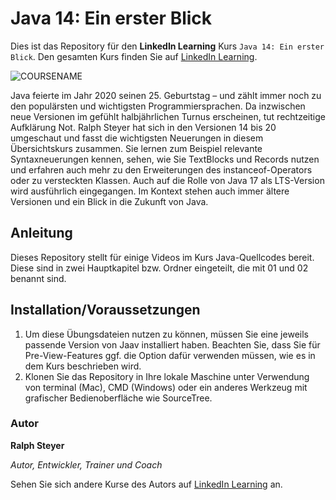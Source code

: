 # Java 14: Ein erster Blick

Dies ist das Repository für den **LinkedIn Learning** Kurs `Java 14: Ein erster Blick`. Den gesamten Kurs finden Sie auf [LinkedIn Learning][lil-course-url].

![COURSENAME][lil-thumbnail-url] 

Java feierte im Jahr 2020 seinen 25. Geburtstag – und zählt immer noch zu den populärsten und wichtigsten Programmiersprachen. Da inzwischen neue Versionen im gefühlt halbjährlichen Turnus erscheinen, tut rechtzeitige Aufklärung Not. Ralph Steyer hat sich in den Versionen 14 bis 20 umgeschaut und fasst die wichtigsten Neuerungen in diesem Übersichtskurs zusammen. Sie lernen zum Beispiel relevante Syntaxneuerungen kennen, sehen, wie Sie TextBlocks und Records nutzen und erfahren auch mehr zu den Erweiterungen des instanceof-Operators oder zu versteckten Klassen. Auch auf die Rolle von Java 17 als LTS-Version wird ausführlich eingegangen. Im Kontext stehen auch immer ältere Versionen und ein Blick in die Zukunft von Java.

## Anleitung

Dieses Repository stellt für einige Videos im Kurs Java-Quellcodes bereit. Diese sind in zwei Hauptkapitel bzw. Ordner eingeteilt, die mit 01 und 02 benannt sind.

## Installation/Voraussetzungen

1. Um diese Übungsdateien nutzen zu können, müssen Sie eine jeweils passende Version von Jaav installiert haben. Beachten Sie, dass Sie für Pre-View-Features ggf. die Option dafür verwenden müssen, wie es in dem Kurs beschrieben wird.
2. Klonen Sie das Repository in Ihre lokale Maschine unter Verwendung von terminal (Mac), CMD (Windows) oder ein anderes Werkzeug mit grafischer Bedienoberfläche wie SourceTree.


### Autor

**Ralph Steyer**

_Autor, Entwickler, Trainer und Coach_

Sehen Sie sich andere Kurse des Autors auf [LinkedIn Learning](https://www.linkedin.com/learning/instructors/ralph-steyer) an.


[0]: # (Replace these placeholder URLs with actual course URLs)
[lil-course-url]: https://www.linkedin.com/learning/java-14-20-neue-features
[lil-thumbnail-url]: https://cdn.lynda.com/course/2839004/2839004-1596785262810-16x9.jpg
